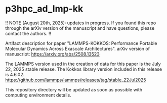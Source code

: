 # p3hpc_ad_lmp-kk
!! NOTE (August 20th, 2025): updates in progress. If you found this repo through the arXiv version of the manuscript and have questions, please contact the authors.  !!

Artifact description for paper "LAMMPS-KOKKOS: Performance Portable Molecular Dynamics Across Exascale Architectures".
arXiv version of manuscript: https://arxiv.org/abs/2508.13523

The LAMMPS version used in the creation of data for this paper is the July 22, 2025 stable release.
The Kokkos library version included in this release is 4.6.02.
https://github.com/lammps/lammps/releases/tag/stable_22Jul2025

This repository directory will be updated as soon as possible with computing environment details.
